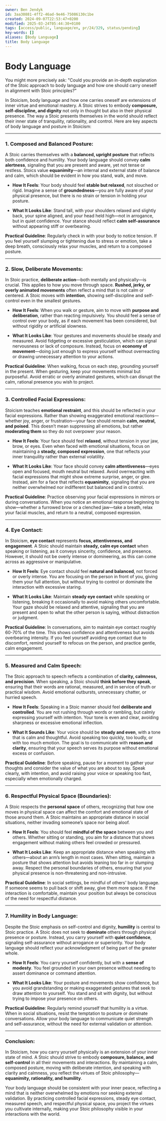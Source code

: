 ```yaml
---
owner: Ben Jendyk
id: 3aa30881-4ff2-46ad-9e46-75086130c1be
created: 2024-09-07T22:53:47+0200
modified: 2025-03-24T05:44:30+0100
tags: [access/public, language/en, pr/24/329, status/pending]
key-words: []
aliases: [Body Language]
title: Body Language
---
```


# Body Language

You might more precisely ask: "Could you provide an in-depth explanation of the Stoic approach to body language and how one should carry oneself in alignment with Stoic principles?"

In Stoicism, body language and how one carries oneself are extensions of inner virtue and emotional mastery. A Stoic strives to embody **composure, self-discipline, and dignity** not only in thought but also in their physical presence. The way a Stoic presents themselves in the world should reflect their inner state of tranquility, rationality, and control. Here are key aspects of body language and posture in Stoicism:

---

### **1. Composed and Balanced Posture:**

A Stoic carries themselves with a **balanced, upright posture** that reflects both confidence and humility. Your body language should convey **calm alertness**, signaling that you are present and aware, yet not tense or restless. Stoics value **equanimity**—an internal and external state of balance and calm, which should be evident in how you stand, walk, and move.

- **How It Feels**: Your body should feel **stable but relaxed**, not slouched or rigid. Imagine a sense of **groundedness**—you are fully aware of your physical presence, but there is no strain or tension in holding your posture.
  
- **What It Looks Like**: Stand tall, with your shoulders relaxed and slightly back, your spine aligned, and your head held high—not in arrogance, but in quiet confidence. Your stance should reflect **calm self-assurance** without appearing stiff or overbearing.

**Practical Guideline**: Regularly check in with your body to notice tension. If you feel yourself slumping or tightening due to stress or emotion, take a deep breath, consciously relax your muscles, and return to a composed posture.

---

### **2. Slow, Deliberate Movements:**

In Stoic practice, **deliberate action**—both mentally and physically—is crucial. This applies to how you move through space. **Rushed, jerky, or overly animated movements** often reflect a mind that is not calm or centered. A Stoic moves with **intention**, showing self-discipline and self-control even in the smallest gestures.

- **How It Feels**: When you walk or gesture, aim to move with **purpose and deliberation**, rather than reacting impulsively. You should feel a sense of control over your body, as if each movement has been considered, but without rigidity or artificial slowness.
  
- **What It Looks Like**: Your gestures and movements should be steady and measured. Avoid fidgeting or excessive gesticulation, which can signal nervousness or lack of composure. Instead, focus on **economy of movement**—doing just enough to express yourself without overreacting or drawing unnecessary attention to your actions.

**Practical Guideline**: When walking, focus on each step, grounding yourself in the present. When gesturing, keep your movements minimal but purposeful. Avoid erratic or overly animated gestures, which can disrupt the calm, rational presence you wish to project.

---

### **3. Controlled Facial Expressions:**

Stoicism teaches **emotional restraint**, and this should be reflected in your facial expressions. Rather than showing exaggerated emotional reactions—whether joy, anger, or frustration—your face should remain **calm, neutral, and poised**. This doesn’t mean suppressing all emotions, but rather **moderating them** so they do not overpower your reason.

- **How It Feels**: Your face should feel **relaxed**, without tension in your jaw, brow, or eyes. Even when faced with emotional situations, focus on maintaining a **steady, composed expression**, one that reflects your inner tranquility rather than external volatility.
  
- **What It Looks Like**: Your face should convey **calm attentiveness**—eyes open and focused, mouth neutral but relaxed. Avoid overreacting with facial expressions that might show extreme surprise, anger, or glee. Instead, aim for a face that reflects **equanimity**, signaling that you are neither overwhelmed nor indifferent but balanced and in control.

**Practical Guideline**: Practice observing your facial expressions in mirrors or during conversations. When you notice an emotional response beginning to show—whether a furrowed brow or a clenched jaw—take a breath, relax your facial muscles, and return to a neutral, composed expression.

---

### **4. Eye Contact:**

In Stoicism, **eye contact** represents **focus, attentiveness, and engagement**. A Stoic should maintain **steady, calm eye contact** when speaking or listening, as it conveys sincerity, confidence, and presence. However, it should not be overly intense or domineering, as this can come across as aggressive or manipulative.

- **How It Feels**: Eye contact should feel **natural and balanced**, not forced or overly intense. You are focusing on the person in front of you, giving them your full attention, but without trying to control or dominate the interaction with excessive staring.
  
- **What It Looks Like**: Maintain **steady eye contact** while speaking or listening, breaking it occasionally to avoid making others uncomfortable. Your gaze should be relaxed and attentive, signaling that you are present and open to what the other person is saying, without distraction or judgment.

**Practical Guideline**: In conversations, aim to maintain eye contact roughly 60-70% of the time. This shows confidence and attentiveness but avoids overbearing intensity. If you feel yourself avoiding eye contact due to discomfort, remind yourself to refocus on the person, and practice gentle, calm engagement.

---

### **5. Measured and Calm Speech:**

The Stoic approach to speech reflects a combination of **clarity, calmness, and precision**. When speaking, a Stoic should **think before they speak**, ensuring that their words are rational, measured, and in service of truth or practical wisdom. Avoid emotional outbursts, unnecessary chatter, or hurried speech.

- **How It Feels**: Speaking in a Stoic manner should feel **deliberate and controlled**. You are not rushing through words or rambling, but calmly expressing yourself with intention. Your tone is even and clear, avoiding sharpness or excessive emotional inflection.
  
- **What It Sounds Like**: Your voice should be **steady and even**, with a tone that is calm and thoughtful. Avoid speaking too quickly, too loudly, or with too much emotion. The goal is to communicate with **reason and clarity**, ensuring that your speech serves its purpose without emotional excess or confusion.

**Practical Guideline**: Before speaking, pause for a moment to gather your thoughts and consider the value of what you are about to say. Speak clearly, with intention, and avoid raising your voice or speaking too fast, especially when emotionally charged.

---

### **6. Respectful Physical Space (Boundaries):**

A Stoic respects the **personal space** of others, recognizing that how one moves in physical space can affect the comfort and emotional state of those around them. A Stoic maintains an appropriate distance in social situations, neither invading someone’s space nor being aloof.

- **How It Feels**: You should feel **mindful of the space** between you and others. Whether sitting or standing, you aim for a distance that shows engagement without making others feel crowded or pressured.
  
- **What It Looks Like**: Keep an appropriate distance when speaking with others—about an arm’s length in most cases. When sitting, maintain a posture that shows attention but avoids leaning too far in or slumping away. Respect the personal boundaries of others, ensuring that your physical presence is non-threatening and non-intrusive.

**Practical Guideline**: In social settings, be mindful of others' body language. If someone seems to pull back or shift away, give them more space. If the interaction is comfortable, maintain your position but always be conscious of the need for respectful distance.

---

### **7. Humility in Body Language:**

Despite the Stoic emphasis on self-control and dignity, **humility** is central to Stoic practice. A Stoic does not seek to **dominate** others through physical presence or posture. Instead, you carry yourself with **quiet confidence**, signaling self-assurance without arrogance or superiority. Your body language should reflect your acknowledgment of being part of the greater whole.

- **How It Feels**: You carry yourself confidently, but with a **sense of modesty**. You feel grounded in your own presence without needing to assert dominance or command attention.
  
- **What It Looks Like**: Your posture and movements show confidence, but you avoid grandstanding or making exaggerated gestures that seek to draw attention to yourself. You stand and sit with dignity, but without trying to impose your presence on others.

**Practical Guideline**: Regularly remind yourself that humility is a virtue. When in social situations, resist the temptation to posture or dominate conversations. Allow your body language to communicate quiet strength and self-assurance, without the need for external validation or attention.

---

### **Conclusion:**

In Stoicism, how you carry yourself physically is an extension of your inner state of mind. A Stoic should strive to embody **composure, balance, and self-control** in all their movements and interactions. By maintaining a calm, composed posture, moving with deliberate intention, and speaking with clarity and calmness, you reflect the virtues of Stoic philosophy—**equanimity, rationality, and humility**.

Your body language should be consistent with your inner peace, reflecting a mind that is neither overwhelmed by emotions nor seeking external validation. By practicing controlled facial expressions, steady eye contact, measured speech, and respectful physical space, you project the virtues you cultivate internally, making your Stoic philosophy visible in your interactions with the world.